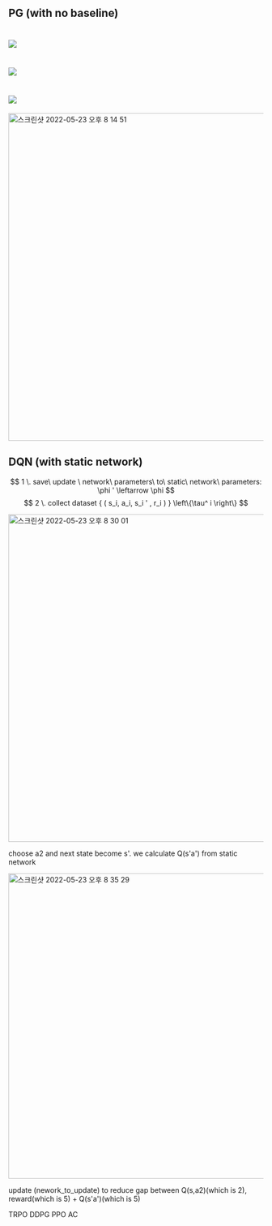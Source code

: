 ## PG (with no baseline)

# <img src="https://render.githubusercontent.com/render/math?math=1 \. \ \ sample \ \left\{\tau^ i \right\} from \ \ \pi_\theta \ \left(a_t \ \ | \ \ s_t \right) ">

# <img src="https://render.githubusercontent.com/render/math?math=2 \. \ \ \nabla_\theta J \left( \theta \right) \approx \Sigma_i \ \left( \Sigma_t \nabla_\theta \ log \  \pi_\theta \ \left(a_t^i \ \ | \ \ s_t^i \right) \Sigma_{t'=t}^T r \left(a_{t'}^i \ \ | \ \ s_{t'}^i \right) \right)">

# <img src="https://render.githubusercontent.com/render/math?math=3 \. \ \theta \leftarrow \theta \  \dotplus \alpha \nabla_\theta J \left( \theta \right) ">

<img width="647" alt="스크린샷 2022-05-23 오후 8 14 51" src="https://user-images.githubusercontent.com/24292848/169807378-9496b69c-bbec-4a45-ad6f-31b0215797ab.png">


## DQN (with static network)

$$ 1 \. save\ update \ network\ parameters\ to\ static\ network\ parameters: \phi ' \leftarrow \phi $$
$$ 2 \. collect dataset { ( s_i, a_i, s_i ' , r_i ) } \left\{\tau^ i \right\} $$

<img width="647" alt="스크린샷 2022-05-23 오후 8 30 01" src="https://user-images.githubusercontent.com/24292848/169809875-e733ff29-249f-43e1-95bc-a9209d0d0ae7.png">

choose a2 and next state become s'. we calculate Q(s'a') from static network

<img width="603" alt="스크린샷 2022-05-23 오후 8 35 29" src="https://user-images.githubusercontent.com/24292848/169810706-73d3b59b-0db0-4176-8243-8b2fb24a0697.png">

update (nework_to_update) to reduce gap between Q(s,a2)(which is 2), reward(which is 5) + Q(s'a')(which is 5)

TRPO
DDPG
PPO
AC
